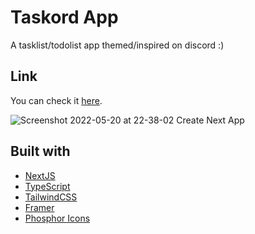 # Taskord App

A tasklist/todolist app themed/inspired on discord :)

## Link

You can check it [here](https://taskord-list.vercel.app/).

![Screenshot 2022-05-20 at 22-38-02 Create Next App](https://user-images.githubusercontent.com/64233549/169656375-fe17f994-72ce-4323-87f4-85c97a967e6f.png)
<!-- <img src="https://user-images.githubusercontent.com/64233549/169656375-fe17f994-72ce-4323-87f4-85c97a967e6f.png"
     alt="App page"
     style="aspect-ratio: 16/9; max-width: 100%;" /> -->
 
## Built with

- [NextJS](https://nextjs.org/)
- [TypeScript](https://www.typescriptlang.org/)
- [TailwindCSS](https://tailwindcss.com/)
- [Framer](https://www.framer.com/)
- [Phosphor Icons](https://phosphoricons.com/)
